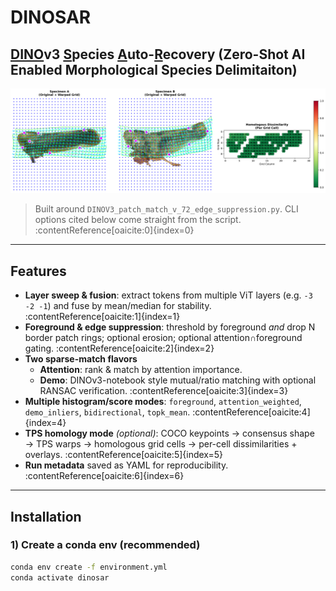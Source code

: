 # DINOSAR
## <ins>DINO</ins>v3 <ins>S</ins>pecies <ins>A</ins>uto-<ins>R</ins>ecovery (Zero-Shot AI Enabled Morphological Species Delimitaiton) 

![DINOSAR uses self-supervised pre-training for zero-shot learning **DINOv3 ViTs** to compare two specimen photos without any training. It builds foreground-aware, attention-weighted patch similarities and (optionally) a **thin-plate spline (TPS) homologous grid** from COCO-format keypoints to compare like-with-like regions. Outputs include robust dissimilarity histograms, attention overlays, sparse correspondences, and TPS grid overlays.](tps_grid_overlay-align-stage-none.png)

> Built around `DINOV3_patch_match_v_72_edge_suppression.py`. CLI options cited below come straight from the script. :contentReference[oaicite:0]{index=0}

---

## Features

- **Layer sweep & fusion**: extract tokens from multiple ViT layers (e.g. `-3 -2 -1`) and fuse by mean/median for stability. :contentReference[oaicite:1]{index=1}
- **Foreground & edge suppression**: threshold by foreground *and* drop N border patch rings; optional erosion; optional attention∩foreground gating. :contentReference[oaicite:2]{index=2}
- **Two sparse-match flavors**  
  - **Attention**: rank & match by attention importance.  
  - **Demo**: DINOv3-notebook style mutual/ratio matching with optional RANSAC verification. :contentReference[oaicite:3]{index=3}
- **Multiple histogram/score modes**: `foreground`, `attention_weighted`, `demo_inliers`, `bidirectional`, `topk_mean`. :contentReference[oaicite:4]{index=4}
- **TPS homology mode** *(optional)*: COCO keypoints → consensus shape → TPS warps → homologous grid cells → per-cell dissimilarities + overlays. :contentReference[oaicite:5]{index=5}
- **Run metadata** saved as YAML for reproducibility. :contentReference[oaicite:6]{index=6}

---

## Installation

### 1) Create a conda env (recommended)

```bash
conda env create -f environment.yml
conda activate dinosar
